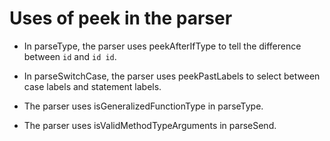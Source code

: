 <!--
Copyright (c) 2017, the Dart project authors.  Please see the AUTHORS file
for details. All rights reserved. Use of this source code is governed by a
BSD-style license that can be found in the LICENSE file.
-->

# Uses of peek in the parser

  * In parseType, the parser uses peekAfterIfType to tell the difference
    between `id` and `id id`.

  * In parseSwitchCase, the parser uses peekPastLabels to select between case
    labels and statement labels.

  * The parser uses isGeneralizedFunctionType in parseType.

  * The parser uses isValidMethodTypeArguments in parseSend.
